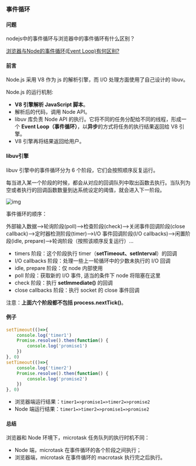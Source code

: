 ### 事件循环

#### 问题

nodejs中的事件循环与浏览器中的事件循环有什么区别？

[浏览器与Node的事件循环(Event Loop)有何区别?](https://zhuanlan.zhihu.com/p/54882306)

#### 前言

Node.js 采用 V8 作为 js 的解析引擎，而 I/O 处理方面使用了自己设计的 libuv。

Node.js 的运行机制:

- **V8 引擎解析 JavaScript 脚本**。
- 解析后的代码，调用 Node API。
- libuv 库负责 Node API 的执行。它将不同的任务分配给不同的线程，形成一个 **Event Loop（事件循环）**，以**异步**的方式将任务的执行结果返回给 V8 引擎。
- V8 引擎再将结果返回给用户。

#### libuv引擎

libuv 引擎中的事件循环分为 6 个阶段，它们会按照顺序反复运行。

每当进入某一个阶段的时候，都会从对应的回调队列中取出函数去执行。当队列为空或者执行的回调函数数量到达系统设定的阈值，就会进入下一阶段。

![img](https://pic4.zhimg.com/80/v2-de1858abd236bdc70904525c3c5b05d7_720w.jpg)

事件循环的顺序：

外部输入数据–>轮询阶段(poll)–>检查阶段(check)–>关闭事件回调阶段(close  callback)–>定时器检测阶段(timer)–>I/O 事件回调阶段(I/O  callbacks)–>闲置阶段(idle, prepare)–>轮询阶段（按照该顺序反复运行）…

- timers 阶段：这个阶段执行 timer（**setTimeout、setInterval**）的回调
- I/O callbacks 阶段：处理一些上一轮循环中的少数未执行的 I/O 回调
- idle, prepare 阶段：仅 node 内部使用
- poll 阶段：获取新的 I/O 事件, 适当的条件下 node 将阻塞在这里
- check 阶段：执行 **setImmediate()** 的回调
- close callbacks 阶段：执行 socket 的 close 事件回调

注意：**上面六个阶段都不包括 process.nextTick()**。

#### 例子

```javascript
setTimeout(()=>{
    console.log('timer1')
    Promise.resolve().then(function() {
        console.log('promise1')
    })
}, 0)
setTimeout(()=>{
    console.log('timer2')
    Promise.resolve().then(function() {
        console.log('promise2')
    })
}, 0)
```

- 浏览器端运行结果：`timer1=>promise1=>timer2=>promise2`
- Node 端运行结果：`timer1=>timer2=>promise1=>promise2`

#### 总结

浏览器和 Node 环境下，microtask 任务队列的执行时机不同：

- Node 端，microtask 在事件循环的各个阶段之间执行；
- 浏览器端，microtask 在事件循环的 macrotask 执行完之后执行。